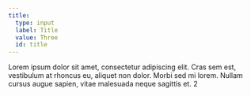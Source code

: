 ```yaml
---
title:
  type: input
  label: Title
  value: Three
  id: title
---
```

Lorem ipsum dolor sit amet, consectetur adipiscing elit. Cras sem est, vestibulum at rhoncus eu, aliquet non dolor. Morbi sed mi lorem. Nullam cursus augue sapien, vitae malesuada neque sagittis et. 2
